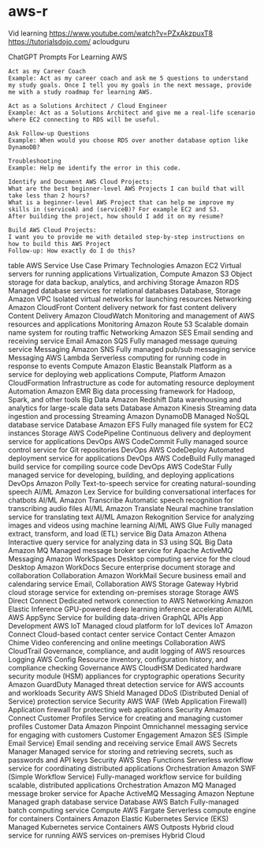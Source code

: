 # aws-r












Vid learning
	https://www.youtube.com/watch?v=PZxAkzpuxT8
	https://tutorialsdojo.com/
	acloudguru


ChatGPT Prompts For Learning AWS

	Act as my Career Coach
	Example: Act as my career coach and ask me 5 questions to understand my study goals. Once I tell you my goals in the next message, provide me with a study roadmap for learning AWS.

	Act as a Solutions Architect / Cloud Engineer 
	Example: Act as a Solutions Architect and give me a real-life scenario where EC2 connecting to RDS will be useful.

	Ask Follow-up Questions
	Example: When would you choose RDS over another database option like DynamoDB?

	Troubleshooting
	Example: Help me identify the error in this code.

	Identify and Document AWS Cloud Projects:
	What are the best beginner-level AWS Projects I can build that will take less than 2 hours?
	What is a beginner-level AWS Project that can help me improve my skills in (serviceA) and (serviceB)? For example EC2 and S3.
	After building the project, how should I add it on my resume?

	Build AWS Cloud Projects:
	I want you to provide me with detailed step-by-step instructions on how to build this AWS Project
	Follow-up: How exactly do I do this?


table
	AWS Service	Use Case	Primary Technologies
	Amazon EC2	Virtual servers for running applications	Virtualization, Compute
	Amazon S3	Object storage for data backup, analytics, and archiving	Storage
	Amazon RDS	Managed database services for relational databases	Database, Storage
	Amazon VPC	Isolated virtual networks for launching resources	Networking
	Amazon CloudFront	Content delivery network for fast content delivery	Content Delivery
	Amazon CloudWatch	Monitoring and management of AWS resources and applications	Monitoring
	Amazon Route 53	Scalable domain name system for routing traffic	Networking
	Amazon SES	Email sending and receiving service	Email
	Amazon SQS	Fully managed message queuing service	Messaging
	Amazon SNS	Fully managed pub/sub messaging service	Messaging
	AWS Lambda	Serverless computing for running code in response to events	Compute
	Amazon Elastic Beanstalk	Platform as a service for deploying web applications	Compute, Platform
	Amazon CloudFormation	Infrastructure as code for automating resource deployment	Automation
	Amazon EMR	Big data processing framework for Hadoop, Spark, and other tools	Big Data
	Amazon Redshift	Data warehousing and analytics for large-scale data sets	Database
	Amazon Kinesis	Streaming data ingestion and processing	Streaming
	Amazon DynamoDB	Managed NoSQL database service	Database
	Amazon EFS	Fully managed file system for EC2 instances	Storage
	AWS CodePipeline	Continuous delivery and deployment service for applications	DevOps
	AWS CodeCommit	Fully managed source control service for Git repositories	DevOps
	AWS CodeDeploy	Automated deployment service for applications	DevOps
	AWS CodeBuild	Fully managed build service for compiling source code	DevOps
	AWS CodeStar	Fully managed service for developing, building, and deploying applications	DevOps
	Amazon Polly	Text-to-speech service for creating natural-sounding speech	AI/ML
	Amazon Lex	Service for building conversational interfaces for chatbots	AI/ML
	Amazon Transcribe	Automatic speech recognition for transcribing audio files	AI/ML
	Amazon Translate	Neural machine translation service for translating text	AI/ML
	Amazon Rekognition	Service for analyzing images and videos using machine learning	AI/ML
	AWS Glue	Fully managed extract, transform, and load (ETL) service	Big Data
	Amazon Athena	Interactive query service for analyzing data in S3 using SQL	Big Data
	Amazon MQ	Managed message broker service for Apache ActiveMQ	Messaging
	Amazon WorkSpaces	Desktop computing service for the cloud	Desktop
	Amazon WorkDocs	Secure enterprise document storage and collaboration	Collaboration
	Amazon WorkMail	Secure business email and calendaring service	Email, Collaboration
	AWS Storage Gateway	Hybrid cloud storage service for extending on-premises storage	Storage
	AWS Direct Connect	Dedicated network connection to AWS	Networking
	Amazon Elastic Inference	GPU-powered deep learning inference acceleration	AI/ML
	AWS AppSync	Service for building data-driven GraphQL APIs	App Development
	AWS IoT	Managed cloud platform for IoT devices	IoT
	Amazon Connect	Cloud-based contact center service	Contact Center
	Amazon Chime	Video conferencing and online meetings	Collaboration
	AWS CloudTrail	Governance, compliance, and audit logging of AWS resources	Logging
	AWS Config	Resource inventory, configuration history, and compliance checking	Governance
	AWS CloudHSM	Dedicated hardware security module (HSM) appliances for cryptographic operations	Security
	Amazon GuardDuty	Managed threat detection service for AWS accounts and workloads	Security
	AWS Shield	Managed DDoS (Distributed Denial of Service) protection service	Security
	AWS WAF (Web Application Firewall)	Application firewall for protecting web applications	Security
	Amazon Connect Customer Profiles	Service for creating and managing customer profiles	Customer Data
	Amazon Pinpoint	Omnichannel messaging service for engaging with customers	Customer Engagement
	Amazon SES (Simple Email Service)	Email sending and receiving service	Email
	AWS Secrets Manager	Managed service for storing and retrieving secrets, such as passwords and API keys	Security
	AWS Step Functions	Serverless workflow service for coordinating distributed applications	Orchestration
	Amazon SWF (Simple Workflow Service)	Fully-managed workflow service for building scalable, distributed applications	Orchestration
	Amazon MQ	Managed message broker service for Apache ActiveMQ	Messaging
	Amazon Neptune	Managed graph database service	Database
	AWS Batch	Fully-managed batch computing service	Compute
	AWS Fargate	Serverless compute engine for containers	Containers
	Amazon Elastic Kubernetes Service (EKS)	Managed Kubernetes service	Containers
	AWS Outposts	Hybrid cloud service for running AWS services on-premises	Hybrid Cloud

